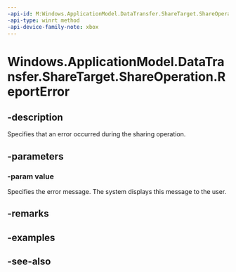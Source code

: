 ```yaml
---
-api-id: M:Windows.ApplicationModel.DataTransfer.ShareTarget.ShareOperation.ReportError(System.String)
-api-type: winrt method
-api-device-family-note: xbox
---
```


<!-- Method syntax
public void ReportError(System.String value)
-->

# Windows.ApplicationModel.DataTransfer.ShareTarget.ShareOperation.ReportError

## -description
Specifies that an error occurred during the sharing operation.

## -parameters
### -param value
Specifies the error message. The system displays this message to the user.

## -remarks

## -examples

## -see-also
